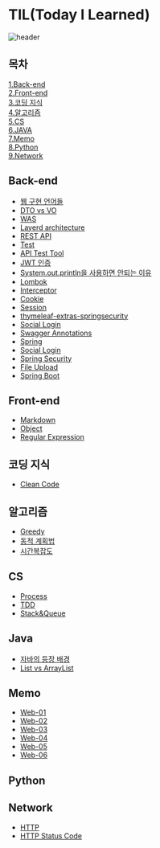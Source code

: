 # TIL(Today I Learned)

![header](https://capsule-render.vercel.app/api?type=waving&color=timeGradient&text=TIL&animation=twinkling&fontSize=35&fontAlignY=40&fontAlign=50&height=250)

## 목차

[1.Back-end](#back-end)<br>
[2.Front-end](#front-end)<br>
[3.코딩 지식](#코딩-지식)<br>
[4.알고리즘](#알고리즘)<br>
[5.CS](#cs)<br>
[6.JAVA](#java)<br>
[7.Memo](#memo)<br>
[8.Python](#python)<br>
[9.Network](#network)<br>


## Back-end
* [웹 구현 언어들](./WEB/BackEnd/웹%20구현%20언어들.md)
* [DTO vs VO](./WEB/BackEnd/DTO%20vs%20VO.md)
* [WAS](./WEB/BackEnd/WAS.md)
* [Layerd architecture](./WEB/BackEnd/Layered%20architecture.md)
* [REST API](./WEB/BackEnd/REST%20API.md)
* [Test](./WEB/BackEnd/Test.md)
* [API Test Tool](./WEB/BackEnd/APITestTool.md)
* [JWT 인증](./WEB/BackEnd/JWT%20인증.md)
* [System.out.println을 사용하면 안되는 이유](./WEB/BackEnd/System.out.println을%20쓰면%20안되는%20이유.md)
* [Lombok](./WEB/BackEnd/Lombok.md)
* [Interceptor](./WEB/BackEnd/Interceptor.md)
* [Cookie](./WEB/BackEnd/Cookie.md)
* [Session](./WEB/BackEnd/Session.md)
* [thymeleaf-extras-springsecurity](./WEB/BackEnd/thymeleaf-extras-springsecurity.md)
* [Social Login](./WEB/BackEnd/Social%20Login.md)
* [Swagger Annotations](./WEB/BackEnd/Swagger%20Annotations.md)
* [Spring](./WEB/BackEnd/Spring.md)
* [Social Login](./WEB/BackEnd/Social%20Login.md)
* [Spring Security](./WEB/BackEnd/Spring%20Security.md)
* [File Upload](./WEB/BackEnd/File%20Upload.md)
* [Spring Boot](./WEB/BackEnd/SpringBoot.md)

## Front-end
* [Markdown](./WEB/FrontEnd/Markdown.md)
* [Object](./WEB/FrontEnd/Regular%20Expression.md)
* [Regular Expression](./WEB/FrontEnd/Regular%20Expression.md)
## 코딩 지식
* [Clean Code](./코딩지식/클린코딩.md)
## 알고리즘
* [Greedy](./Algorithm/Greedy.md)
* [동적 계획법](./Algorithm/동적%20계획법.md.md)
* [시간복잡도](./Algorithm/시간복잡도.md)
## CS
* [Process](./CS/Process.md)
* [TDD](./CS/TDD.md)
* [Stack&Queue](./CS/자료구조/Stack%20&%20Queue.md)
## Java
* [자바의 등장 배경](./JAVA/Intro/자바의%20등장%20배경.md)
* [List vs ArrayList](./JAVA/List%20VS%20ArrayList.md)
## Memo
* [Web-01](./Memo/Web-01.md)
* [Web-02](./Memo/Web-02.md)
* [Web-03](./Memo/Web-03.md)
* [Web-04](./Memo/Web-04.md)
* [Web-05](./Memo/Web-05.md)
* [Web-06](./Memo/Web-06.md)

## Python
## Network
* [HTTP](./WEB/Network/HTTP.md)
* [HTTP Status Code](./WEB/Network/HTTP%20Status%20Code.md)

